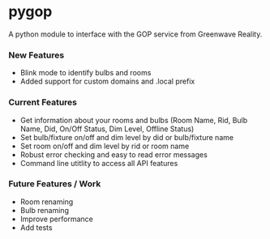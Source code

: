 pygop
=====

A python module to interface with the GOP service from Greenwave Reality.

### New Features
- Blink mode to identify bulbs and rooms
- Added support for custom domains and .local prefix

### Current Features

- Get information about your rooms and bulbs
  (Room Name, Rid, Bulb Name, Did, On/Off Status, Dim Level, Offline Status)
- Set bulb/fixture on/off and dim level by did or bulb/fixture name
- Set room on/off and dim level by rid or room name
- Robust error checking and easy to read error messages
- Command line utitlity to access all API features

### Future Features / Work

- Room renaming
- Bulb renaming
- Improve performance
- Add tests